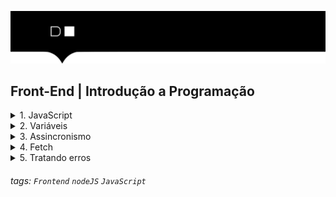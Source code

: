 ![](./assets/hd-header.png)

## Front-End | Introdução a Programação

<details>
  <summary>1. JavaScript</summary>
  
  ### O que é o JavaScript?
  - É uma linguagem de programação interpretada
  - Permite criar aplicativo mobile, desktop, web, etc.
  - É usado no front-end e no back-end
  
  ### ECMAScript + JavaScript
  - [ECMAScript](https://www.ecma-international.org) é uma versão da linguagem JavaScript
  - ECMAScript 2021 é a versão mais recente da linguagem
  - Desde 2015, é lançado uma versão todo ano  
</details>

<details>
  <summary>2. Variáveis</summary>
  
  ### O que são variáveis?
  > As variáveis armazenam dados que podem ser definidos, atualizados e recuperados. Os valores atribuidos a uma variável têm um tipo. 

  ### Tipos básicos variáveis
  - String: texto
  > EX: 
  ![fetch](./assets/01_variaveis.png)
  - Number: números
  > EX: 
  ![fetch](./assets/02_variaveis.png)
  - Boolean: verdadeiro ou falso
  > EX: 
  ![fetch](./assets/03_variaveis.png)
  - Object: objeto
  > EX: 
  ![fetch](./assets/04_variaveis.png)
  - Array: lista
  > EX: 
  ![fetch](./assets/05_variaveis.png)
  - Function: função
  > EX: 
  ![fetch](./assets/06_variaveis.png)
  - Undefined: indefinido
  > EX: 
  ![fetch](./assets/07_variaveis.png)
  - Null: nulo
  > EX: 
  ![fetch](./assets/08_variaveis.png)

  ### Declaração de variáveis, var, let ou const?
  - var: variável global
  > EX: 
  ![fetch](./assets/09_variaveis.png)
  - const: constante de escopo local
  > EX: 
  ![fetch](./assets/10_variaveis.png)
  - let: variável de escopo local
  > EX: 
  ![fetch](./assets/11_variaveis.png)
</details>

<details>
  <summary>3. Assincronismo </summary>
  
  - O que é assincronismo?
  - É a capacidade da execução de um código, esperar o processamento de uma requisição realizada para uma API ou função, antes de continuar sua execução.

  > EX:
  Sync:
  ![async](./assets/async_01.png)
  Resultado:
  ![async](./assets/async_01_result.png)

  -----------------------------------------
  Async:
  ![async](./assets/async_02.png)
  Resultado:
  ![async](./assets/async_02_result.png)
    
</details>

<details>
  <summary>4. Fetch </summary>
  
  - O que é o fetch?
  - O fetch provê ao navegador uma interface para a execução de requisições HTTP através de Promises.

  > EX:
  API via CEP pelo navegador:
  ![fetch](./assets/fetch_01.png)
  API via CEP pelo POSTMAN:
  ![fetch](./assets/fetch_02.png)
  -----------------------------------
  Utilizando o fetch para obter dados de uma API:
  ![fetch](./assets/fetch_03.png)
  Resultado:
  ![fetch](./assets/fetch_03_result.png)
  ![Propagation](./assets/propagacao_5.png) 
  Resultado: 
  ![Propagation](./assets/propagacao_resultado_1.png)
  ![Propagation](./assets/propagacao_resultado_2.png)
    
</details>

<details>
  <summary>5. Tratando erros </summary>
  
  - O que é um erro?
  > É um evento que ocorre quando uma requisição é realizada e o servidor retorna um código de erro.

  > EX: 
  Coloquei um CEP errado e o servidor retornou um erro não tratado.
  ![erro](./assets/fetch_04.png)
  ------------------------------
  Tratando o error:
  ![erro](./assets/fetch_05.png)
  Resultado:
  ![erro](./assets/fetch_05_result.png)
</details>

###### tags: `Frontend` `nodeJS` `JavaScript`